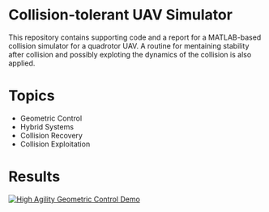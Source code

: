# Collision-tolerant UAV Simulator
This repository contains supporting code and a report for a MATLAB-based collision simulator for a quadrotor UAV.
A routine for mentaining stability after collision and possibly exploting the dynamics of the collision is also applied.
# Topics
* Geometric Control
* Hybrid Systems
* Collision Recovery
* Collision Exploitation

# Results
 [![ High Agility Geometric Control Demo](https://img.https://youtu.be/Z7najJbqqLw/0.jpg)](https://youtu.be/Z7najJbqqLw)
